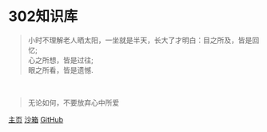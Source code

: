 # 302知识库

> 小时不理解老人晒太阳，一坐就是半天，长大了才明白：目之所及，皆是回忆;<BR>心之所想，皆是过往;<BR>眼之所看，皆是遗憾.
<BR>

> 无论如何，不要放弃心中所爱

[主页](internet)
[沙箱](https://codesandbox.io/s/xv36w4695o)
[GitHub](https://github.com/mochen072/github.io)


